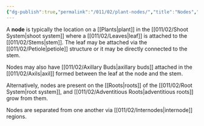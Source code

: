 ```yaml
---
{"dg-publish":true,"permalink":"/011/02/plant-nodes/","title":"Nodes","tags":["BIOL412"],"created":"2024-09-26T13:45:04.118-07:00","updated":"2024-09-26T15:23:29.049-07:00"}
---
```


A **node** is typically the location on a [[Plants\|plant]] in the [[011/02/Shoot System\|shoot system]] where a [[011/02/Leaves\|leaf]] is attached to the [[011/02/Stems\|stem]]. The leaf may be attached via the [[011/02/Petiole\|petiole]] structure or it may be directly connected to the stem.

Nodes may also have [[011/02/Axillary Buds\|axillary buds]] attached in the [[011/02/Axils\|axil]] formed between the leaf at the node and the stem.

Alternatively, nodes are present on the [[Roots\|roots]] of the [[011/02/Root System\|root system]], and [[011/02/Adventitious Roots\|adventitious roots]] grow from them.

Nodes are separated from one another via [[011/02/Internodes\|internode]] regions.